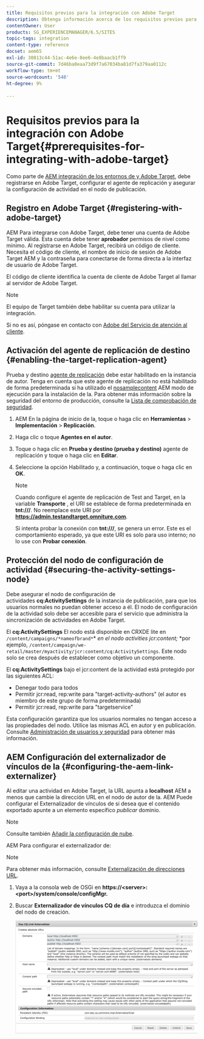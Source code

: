 ```yaml
---
title: Requisitos previos para la integración con Adobe Target
description: Obtenga información acerca de los requisitos previos para la integración con Adobe Target.
contentOwner: User
products: SG_EXPERIENCEMANAGER/6.5/SITES
topic-tags: integration
content-type: reference
docset: aem65
exl-id: 30813c44-51ac-4e6e-8ee6-4e8baacb1ff9
source-git-commit: 7d46ba0eaa73d9f7a67034ba81d7fa379aa0112c
workflow-type: tm+mt
source-wordcount: '548'
ht-degree: 9%

---
```


# Requisitos previos para la integración con Adobe Target{#prerequisites-for-integrating-with-adobe-target}

Como parte de [AEM integración de los entornos de y Adobe Target](/help/sites-administering/target.md), debe registrarse en Adobe Target, configurar el agente de replicación y asegurar la configuración de actividad en el nodo de publicación.

## Registro en Adobe Target {#registering-with-adobe-target}

AEM Para integrarse con Adobe Target, debe tener una cuenta de Adobe Target válida. Esta cuenta debe tener **aprobador** permisos de nivel como mínimo. Al registrarse en Adobe Target, recibirá un código de cliente. Necesita el código de cliente, el nombre de inicio de sesión de Adobe Target AEM y la contraseña para conectarse de forma directa a la interfaz de usuario de Adobe Target.

El código de cliente identifica la cuenta de cliente de Adobe Target al llamar al servidor de Adobe Target.

>[!NOTE]
>
>El equipo de Target también debe habilitar su cuenta para utilizar la integración.
>
>Si no es así, póngase en contacto con [Adobe del Servicio de atención al cliente](https://experienceleague.adobe.com/docs/target/using/cmp-resources-and-contact-information.html).

## Activación del agente de replicación de destino {#enabling-the-target-replication-agent}

Prueba y destino [agente de replicación](/help/sites-deploying/replication.md) debe estar habilitado en la instancia de autor. Tenga en cuenta que este agente de replicación no está habilitado de forma predeterminada si ha utilizado el [nosamplecontent](/help/sites-deploying/configure-runmodes.md#using-samplecontent-and-nosamplecontent) AEM modo de ejecución para la instalación de la. Para obtener más información sobre la seguridad del entorno de producción, consulte la [Lista de comprobación de seguridad](/help/sites-administering/security-checklist.md).

1. AEM En la página de inicio de la, toque o haga clic en **Herramientas** > **Implementación** > **Replicación**.
1. Haga clic o toque **Agentes en el autor**.
1. Toque o haga clic en **Prueba y destino (prueba y destino)** agente de replicación y toque o haga clic en **Editar**.
1. Seleccione la opción Habilitado y, a continuación, toque o haga clic en **OK**.

   >[!NOTE]
   >
   >Cuando configure el agente de replicación de Test and Target, en la variable **Transporte** , el URI se establece de forma predeterminada en **tnt:///**. No reemplace este URI por **https://admin.testandtarget.omniture.com**.
   >
   >Si intenta probar la conexión con **tnt:///**, se genera un error. Este es el comportamiento esperado, ya que este URI es solo para uso interno; no lo use con **Probar conexión**.

## Protección del nodo de configuración de actividad {#securing-the-activity-settings-node}

Debe asegurar el nodo de configuración de actividades **cq:ActivitySettings** de la instancia de publicación, para que los usuarios normales no puedan obtener acceso a él. El nodo de configuración de la actividad solo debe ser accesible para el servicio que administra la sincronización de actividades en Adobe Target.

El **cq:ActivitySettings** El nodo está disponible en CRXDE lite en `/content/campaigns/*nameofbrand*`* *en el nodo activities jcr:content;* *por ejemplo, `/content/campaign/we-retail/master/myactivity/jcr:content/cq:ActivitySettings`. Este nodo solo se crea después de establecer como objetivo un componente.

El **cq:ActivitySettings** bajo el jcr:content de la actividad está protegido por las siguientes ACL:

* Denegar todo para todos
* Permitir jcr:read, rep:write para &quot;target-activity-authors&quot; (el autor es miembro de este grupo de forma predeterminada)
* Permitir jcr:read, rep:write para &quot;targetservice&quot;

Esta configuración garantiza que los usuarios normales no tengan acceso a las propiedades del nodo. Utilice las mismas ACL en autor y en publicación. Consulte [Administración de usuarios y seguridad](/help/sites-administering/security.md) para obtener más información.

## AEM Configuración del externalizador de vínculos de la {#configuring-the-aem-link-externalizer}

Al editar una actividad en Adobe Target, la URL apunta a **localhost** AEM a menos que cambie la dirección URL en el nodo de autor de la. AEM Puede configurar el Externalizador de vínculos de si desea que el contenido exportado apunte a un elemento específico *publicar* dominio.

>[!NOTE]
>
>Consulte también [Añadir la configuración de nube](/help/sites-administering/experience-fragments-target.md#add-the-cloud-configuration).

AEM Para configurar el externalizador de:

>[!NOTE]
>
>Para obtener más información, consulte [Externalización de direcciones URL](/help/sites-developing/externalizer.md).

1. Vaya a la consola web de OSGi en **https://&lt;server>:&lt;port>/system/console/configMgr.**
1. Buscar **Externalizador de vínculos CQ de día** e introduzca el dominio del nodo de creación.

   ![Externalizador de vínculos CQ de día](assets/aem-externalizer-01.png)
